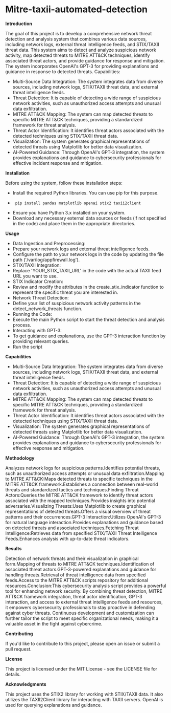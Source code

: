 # Mitre-taxii-automated-detection

<b>Introduction</b>

The goal of this project is to develop a comprehensive network threat detection and analysis system that combines various data sources, including network logs, external threat intelligence feeds, and STIX/TAXII threat data. This system aims to detect and analyze suspicious network activity, map detected threats to MITRE ATT&CK techniques, identify associated threat actors, and provide guidance for response and mitigation. The system incorporates OpenAI's GPT-3 for providing explanations and guidance in response to detected threats.
Capabilities:
* Multi-Source Data Integration: The system integrates data from diverse sources, including network logs, STIX/TAXII threat data, and external threat intelligence feeds.
* Threat Detection: It is capable of detecting a wide range of suspicious network activities, such as unauthorized access attempts and unusual data exfiltration.
* MITRE ATT&CK Mapping: The system can map detected threats to specific MITRE ATT&CK techniques, providing a standardized framework for threat analysis.
* Threat Actor Identification: It identifies threat actors associated with the detected techniques using STIX/TAXII threat data.
* Visualization: The system generates graphical representations of detected threats using Matplotlib for better data visualization.
* AI-Powered Guidance: Through OpenAI's GPT-3 integration, the system provides explanations and guidance to cybersecurity professionals for effective incident response and mitigation.






<b>Installation</b>

Before using the system, follow these installation steps:
* Install the required Python libraries. You can use pip for this purpose.
*      pip install pandas matplotlib openai stix2 taxii2client

* Ensure you have Python 3.x installed on your system.
* Download any necessary external data sources or feeds (if not specified in the code) and place them in the appropriate directories.



<b>Usage</b>


* Data Ingestion and Preprocessing:
* Prepare your network logs and external threat intelligence feeds.
* Configure the path to your network logs in the code by updating the file path ('/var/log/appfirewall.log').
* STIX/TAXII Integration:
* Replace 'YOUR_STIX_TAXII_URL' in the code with the actual TAXII feed URL you want to use.
* STIX Indicator Creation:
* Review and modify the attributes in the create_stix_indicator function to represent the specific threat you are interested in.
* Network Threat Detection:
* Define your list of suspicious network activity patterns in the detect_network_threats function.
* Running the Code:
* Execute the main Python script to start the threat detection and analysis process.
* Interacting with GPT-3:
* To get guidance and explanations, use the GPT-3 interaction function by providing relevant queries.
* Run the script





<b>Capabilities</b>

* Multi-Source Data Integration: The system integrates data from diverse sources, including network logs, STIX/TAXII threat data, and external threat intelligence feeds.
* Threat Detection: It is capable of detecting a wide range of suspicious network activities, such as unauthorized access attempts and unusual data exfiltration.
* MITRE ATT&CK Mapping: The system can map detected threats to specific MITRE ATT&CK techniques, providing a standardized framework for threat analysis.
* Threat Actor Identification: It identifies threat actors associated with the detected techniques using STIX/TAXII threat data.
* Visualization: The system generates graphical representations of detected threats using Matplotlib for better data visualization.
* AI-Powered Guidance: Through OpenAI's GPT-3 integration, the system provides explanations and guidance to cybersecurity professionals for effective response and mitigation.





<b>Methodology</b>

Analyzes network logs for suspicious patterns.Identifies potential threats, such as unauthorized access attempts or unusual data exfiltration.Mapping to MITRE ATT&CK:Maps detected threats to specific techniques in the MITRE ATT&CK framework.Establishes a connection between real-world threats and standardized tactics and techniques.Finding Threat Actors:Queries the MITRE ATT&CK framework to identify threat actors associated with the mapped techniques.Provides insights into potential adversaries.Visualizing Threats:Uses Matplotlib to create graphical representations of detected threats.Offers a visual overview of threat patterns and their occurrences.GPT-3 Interaction:Utilizes OpenAI's GPT-3 for natural language interaction.Provides explanations and guidance based on detected threats and associated techniques.Fetching Threat Intelligence:Retrieves data from specified STIX/TAXII Threat Intelligence Feeds.Enhances analysis with up-to-date threat indicators.





<b>Results</b>

Detection of network threats and their visualization in graphical form.Mapping of threats to MITRE ATT&CK techniques.Identification of associated threat actors.GPT-3-powered explanations and guidance for handling threats.Retrieval of threat intelligence data from specified feeds.Access to the MITRE ATT&CK scripts repository for additional resources.Conclusion:This cybersecurity analysis script provides a powerful tool for enhancing network security. By combining threat detection, MITRE ATT&CK framework integration, threat actor identification, GPT-3 interaction, and access to external threat intelligence feeds and resources, it empowers cybersecurity professionals to stay proactive in defending against cyber threats. Continuous development and customization can further tailor the script to meet specific organizational needs, making it a valuable asset in the fight against cybercrime.






<b>Contributing</b>

If you'd like to contribute to this project, please open an issue or submit a pull request.





<b>License</b>

This project is licensed under the MIT License - see the LICENSE file for details.





<b>Acknowledgments</b>

This project uses the STIX2 library for working with STIX/TAXII data.
It also utilizes the TAXII2Client library for interacting with TAXII servers.
OpenAI is used for querying explanations and guidance.



